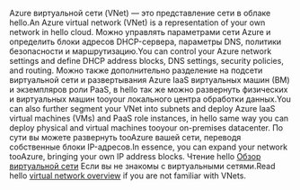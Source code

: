 <span data-ttu-id="db1d7-101">Azure виртуальной сети (VNet) — это представление сети в облаке hello.</span><span class="sxs-lookup"><span data-stu-id="db1d7-101">An Azure virtual network (VNet) is a representation of your own network in hello cloud.</span></span> <span data-ttu-id="db1d7-102">Можно управлять параметрами сети Azure и определить блоки адресов DHCP-сервера, параметры DNS, политики безопасности и маршрутизацию.</span><span class="sxs-lookup"><span data-stu-id="db1d7-102">You can control your Azure network settings and define DHCP address blocks, DNS settings, security policies, and routing.</span></span> <span data-ttu-id="db1d7-103">Можно также дополнительно разделение на подсети виртуальной сети и развертывания Azure IaaS виртуальных машин (ВМ) и экземпляров роли PaaS, в hello так же можно развернуть физических и виртуальных машин tooyour локального центра обработки данных.</span><span class="sxs-lookup"><span data-stu-id="db1d7-103">You can also further segment your VNet into subnets and deploy Azure IaaS virtual machines (VMs) and PaaS role instances, in hello same way you can deploy physical and virtual machines tooyour on-premises datacenter.</span></span> <span data-ttu-id="db1d7-104">По сути вы можете развернуть tooAzure вашей сети, переводя собственные блоки IP-адресов.</span><span class="sxs-lookup"><span data-stu-id="db1d7-104">In essence, you can expand your network tooAzure, bringing your own IP address blocks.</span></span> <span data-ttu-id="db1d7-105">Чтение hello [Обзор виртуальной сети](../articles/virtual-network/virtual-networks-overview.md) Если вы не знакомы с виртуальными сетями.</span><span class="sxs-lookup"><span data-stu-id="db1d7-105">Read hello [virtual network overview](../articles/virtual-network/virtual-networks-overview.md) if you are not familiar with VNets.</span></span>

